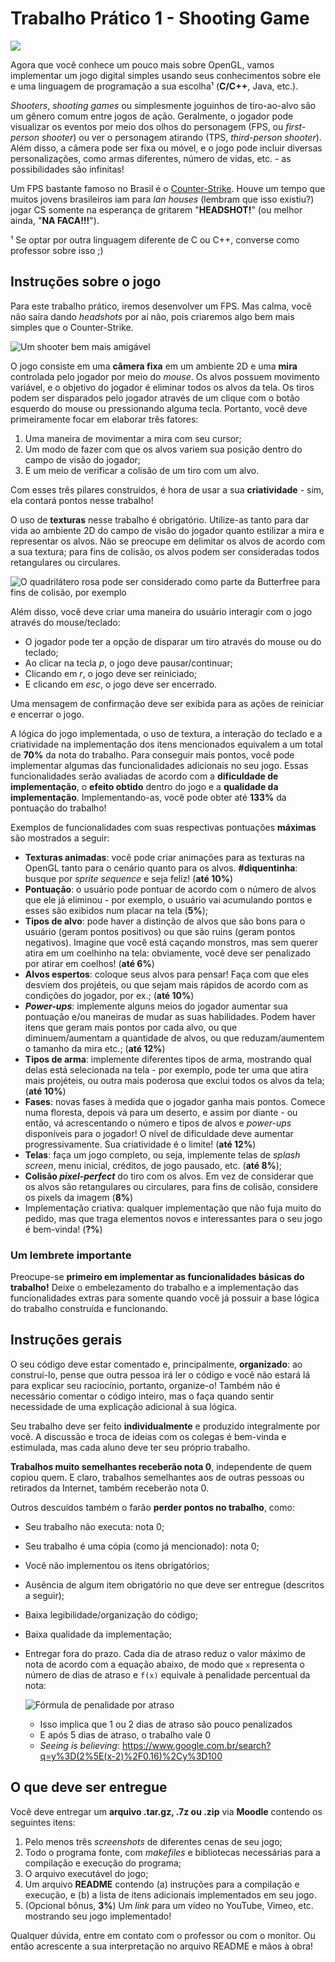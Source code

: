 # Trabalho Prático 1 - Shooting Game

![](../../images/na-faca.gif)

Agora que você conhece um pouco mais sobre OpenGL, vamos implementar um jogo digital simples usando seus conhecimentos sobre ele e uma linguagem de programação a sua escolha¹ (**C/C++**, Java, etc.).

_Shooters_, _shooting games_ ou simplesmente joguinhos de tiro-ao-alvo são um gênero comum entre jogos de ação. Geralmente, o jogador pode visualizar os eventos por meio dos olhos do personagem (FPS, ou _first-person shooter_) ou ver o personagem atirando (TPS, _third-person shooter_). Além disso, a câmera pode ser fixa ou móvel, e o jogo pode incluir diversas personalizações, como armas diferentes, número de vidas, etc. - as possibilidades são infinitas!

Um FPS bastante famoso no Brasil é o [Counter-Strike](http://store.steampowered.com/app/10). Houve um tempo que muitos jovens brasileiros iam para *lan houses* (lembram que isso existiu?) jogar CS somente na esperança de gritarem "**HEADSHOT!**" (ou melhor ainda, "**NA FACA!!!**").

¹ Se optar por outra linguagem diferente de C ou C++, converse como professor sobre isso ;)

## Instruções sobre o jogo

Para este trabalho prático, iremos desenvolver um FPS. Mas calma, você não saíra dando _headshots_ por aí não, pois criaremos algo bem mais simples que o Counter-Strike.

![Um shooter bem mais amigável](images/shootinggame_screen.png)

O jogo consiste em uma **câmera fixa** em um ambiente 2D e uma **mira** controlada pelo jogador por meio do _mouse_. Os alvos possuem movimento variável, e o objetivo do jogador é eliminar todos os alvos da tela. Os tiros podem ser disparados pelo jogador através de um clique com o botão esquerdo do mouse ou pressionando alguma tecla. Portanto, você deve primeiramente focar em elaborar três fatores:

1. Uma maneira de movimentar a mira com seu cursor;
2. Um modo de fazer com que os alvos variem sua posição dentro do campo de visão do jogador;
3. E um meio de verificar a colisão de um tiro com um alvo.

Com esses três pilares construídos, é hora de usar a sua **criatividade** - sim, ela contará pontos nesse trabalho!

O uso de **texturas** nesse trabalho é obrigatório. Utilize-as tanto para dar vida ao ambiente 2D do campo de visão do jogador quanto estilizar a mira e representar os alvos. Não se preocupe em delimitar os alvos de acordo com a sua textura; para fins de colisão, os alvos podem ser consideradas todos retangulares ou circulares.

![O quadrilátero rosa pode ser considerado como parte da Butterfree para fins de colisão, por exemplo](images/butterfree.png)

Além disso, você deve criar uma maneira do usuário interagir com o jogo através do mouse/teclado:

- O jogador pode ter a opção de disparar um tiro através do mouse ou do teclado;
- Ao clicar na tecla *p*, o jogo deve pausar/continuar;
- Clicando em *r*, o jogo deve ser reiniciado;
- E clicando em *esc*, o jogo deve ser encerrado.

Uma mensagem de confirmação deve ser exibida para as ações de reiniciar e encerrar o jogo.

A lógica do jogo implementada, o uso de textura, a interação do teclado e a criatividade na implementação dos itens mencionados equivalem a um total de **70%** da nota do trabalho. Para conseguir mais pontos, você pode implementar algumas das funcionalidades adicionais no seu jogo. Essas funcionalidades serão avaliadas de acordo com a **dificuldade de implementação**, o **efeito obtido** dentro do jogo e a **qualidade da implementação**. Implementando-as, você pode obter até **133%** da pontuação do trabalho!

Exemplos de funcionalidades com suas respectivas pontuações **máximas** são mostrados a seguir:

- **Texturas animadas**: você pode criar animações para as texturas na OpenGL tanto para o cenário quanto para os alvos. **#diquentinha**: busque por _sprite sequence_ e seja feliz! (**até 10%**)
- **Pontuação**: o usuário pode pontuar de acordo com o número de alvos que ele já eliminou - por exemplo, o usuário vai acumulando pontos e esses são exibidos num placar na tela (**5%**);
- **Tipos de alvo**: pode haver a distinção de alvos que são bons para o usuário (geram pontos positivos) ou que são ruins (geram pontos negativos). Imagine que você está caçando monstros, mas sem querer atira em um coelhinho na tela: obviamente, você deve ser penalizado por atirar em coelhos! (**até 6%**)
- **Alvos espertos**: coloque seus alvos para pensar! Faça com que eles desviem dos projéteis, ou que sejam mais rápidos de acordo com as condições do jogador, por ex.; (**até 10%**)
- **_Power-ups_**: implemente alguns meios do jogador aumentar sua pontuação e/ou maneiras de mudar as suas habilidades. Podem haver itens que geram mais pontos por cada alvo, ou que diminuem/aumentam a quantidade de alvos,  ou que reduzam/aumentem o tamanho da mira etc.; (**até 12%**)
- **Tipos de arma**: implemente diferentes tipos de arma, mostrando qual delas está selecionada na tela - por exemplo, pode ter uma que atira mais projéteis, ou outra mais poderosa que exclui todos os alvos da tela; (**até 10%**)
- **Fases**: novas fases à medida que o jogador ganha mais pontos. Comece numa floresta, depois vá para um deserto, e assim por diante - ou então, vá acrescentando o número e tipos de alvos e *power-ups* disponíveis para o jogador! O nível de dificuldade deve aumentar progressivamente. Sua criatividade é o limite! (**até 12%**)
- **Telas**: faça um jogo completo, ou seja, implemente telas de _splash screen_, menu inicial, créditos, de jogo pausado, etc. (**até 8%**);
- **Colisão _pixel-perfect_** do tiro com os alvos. Em vez de considerar que os alvos são retangulares ou circulares, para fins de colisão, considere os pixels da imagem (**8%**)
- Implementação criativa: qualquer implementação que não fuja muito do pedido, mas que traga elementos novos e interessantes para o seu jogo é bem-vinda! (**?%**)

### Um lembrete importante

Preocupe-se **primeiro em implementar as funcionalidades básicas do trabalho!** Deixe o embelezamento do trabalho e a implementação das funcionalidades extras para somente quando você já possuir a base lógica do trabalho construída e funcionando.

## Instruções gerais

O seu código deve estar comentado e, principalmente, **organizado**: ao construí-lo, pense que outra pessoa irá ler o código e você não estará lá para explicar seu raciocínio, portanto, organize-o! Também não é necessário comentar o código inteiro, mas o faça quando sentir necessidade de uma explicação adicional à sua lógica.

Seu trabalho deve ser feito **individualmente** e produzido integralmente por você. A discussão e troca de ideias com os colegas é bem-vinda e estimulada, mas cada aluno deve ter seu próprio trabalho.

**Trabalhos muito semelhantes receberão nota 0**, independente de quem copiou quem. E claro, trabalhos semelhantes aos de outras pessoas ou retirados da Internet, também receberão nota 0.

Outros descuidos também o farão **perder pontos no trabalho**, como:

- Seu trabalho não executa: nota 0;
- Seu trabalho é uma cópia (como já mencionado): nota 0;
- Você não implementou os itens obrigatórios;
- Ausência de algum item obrigatório no que deve ser entregue (descritos a seguir);
- Baixa legibilidade/organização do código;
- Baixa qualidade da implementação;
- Entregar fora do prazo. Cada dia de atraso reduz o valor máximo de nota de acordo com a equação abaixo, de modo que `x` representa o número de dias de atraso e `f(x)` equivale à penalidade percentual da nota:

  ![Fórmula de penalidade por atraso](../../images/penalidade-por-atraso.png)
  - Isso implica que 1 ou 2 dias de atraso são pouco penalizados
  - E após 5 dias de atraso, o trabalho vale 0
  - _Seeing is believing_: https://www.google.com.br/search?q=y%3D(2%5E(x-2)%2F0.16)%2Cy%3D100

## O que deve ser entregue

Você deve entregar um **arquivo .tar.gz, .7z ou .zip** via **Moodle** contendo os seguintes itens:

1. Pelo menos três _screenshots_ de diferentes cenas de seu jogo;
2. Todo o programa fonte, com _makefiles_ e bibliotecas necessárias para a compilação e execução do programa;
3. O arquivo executável do jogo;
4. Um arquivo **README** contendo (a) instruções para a compilação e execução, e (b) a lista de itens adicionais implementados em seu jogo.
5. (Opcional bônus, **3%**) Um _link_ para um vídeo no YouTube, Vimeo, etc. mostrando seu jogo implementado!

Qualquer dúvida, entre em contato com o professor ou com o monitor. Ou então acrescente a sua interpretação no arquivo README e mãos à obra!
